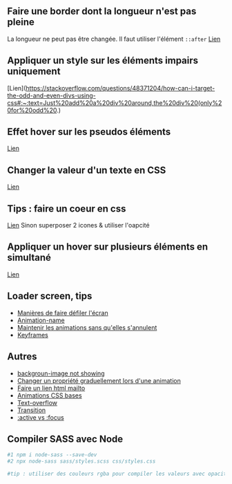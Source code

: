 ## Faire une border dont la longueur n'est pas pleine
La longueur ne peut pas être changée. Il faut utiliser l'élément `::after`
[Lien](https://stackoverflow.com/questions/46772327/how-to-shorten-the-length-of-the-border-bottom-in-html-css)

## Appliquer un style sur les éléments impairs uniquement
[Lien](https://stackoverflow.com/questions/48371204/how-can-i-target-the-odd-and-even-divs-using-css#:~:text=Just%20add%20a%20div%20around,the%20div%20(only%20for%20odd%20.)

## Effet hover sur les pseudos éléments
[Lien](https://stackoverflow.com/questions/8874326/how-to-make-a-hover-effect-for-pseudo-elements)

## Changer la valeur d'un texte en CSS
[Lien](https://stackoverflow.com/questions/7896402/how-can-i-replace-text-with-css)

## Tips : faire un coeur en css
[Lien](https://css-tricks.com/hearts-in-html-and-css/)
Sinon superposer 2 icones & utiliser l'oapcité

## Appliquer un hover sur plusieurs éléments en simultané
[Lien](https://bobbyhadz.com/blog/css-hover-multiple-elements) 

## Loader screen, tips
- [Manières de faire défiler l'écran](https://css-tricks.com/ease-out-in-ease-in-out/)
- [Animation-name](https://developer.mozilla.org/en-US/docs/Web/CSS/animation-name)
- [Maintenir les animations sans qu'elles s'annulent](https://stackoverflow.com/questions/18457462/css3-animation-keep-reverting-to-original-state)
- [Keyframes](https://developer.mozilla.org/fr/docs/Web/CSS/@keyframes)

## Autres
- [backgroun-image not showing](https://stackoverflow.com/questions/52051516/css-background-image-is-not-showing)
- [Changer un propriété graduellement lors d'une animation](https://www.w3schools.com/css/tryit.asp?filename=trycss3_animation2)
- [Faire un lien html mailto](https://www.e-monsite.com/pages/tutoriels/configuration-avancee-du-site/comment-faire-un-lien-mailto.html)
- [Animations CSS bases](https://www.w3schools.com/css/css3_animations.asp)
- [Text-overflow](https://developer.mozilla.org/fr/docs/Web/CSS/text-overflow)
- [Transition](https://developer.mozilla.org/en-US/docs/Web/CSS/transition)
- [:active vs :focus](https://stackoverflow.com/questions/1677990/what-is-the-difference-between-focus-and-active)

## Compiler SASS avec Node
```sh
#1 npm i node-sass --save-dev
#2 npx node-sass sass/styles.scss css/styles.css

#tip : utiliser des couleurs rgba pour compiler les valeurs avec opacité (4 données au lieu de 3)